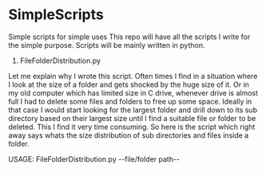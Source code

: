 # SimpleScripts
Simple scripts for simple uses
This repo will have all the scripts I write for the simple purpose. Scripts will be mainly written in python.

1. FileFolderDistribution.py

  Let me explain why I wrote this script. Often times I find in a situation where I look at the size of a folder and gets shocked by the huge size of it. Or in my
  old computer which has limited size in C drive, whenever drive is almost full I had to delete some files and folders to free up some space.
  Ideally in that case I would start looking for the largest folder and drill down to its sub directory based on their largest size until I find a 
  suitable file or folder to be deleted. This I find it very time consuming. So here is the script which right away says whats the size distribution
  of sub directories and files inside a folder. 
  
  USAGE: FileFolderDistribution.py --file/folder path--
